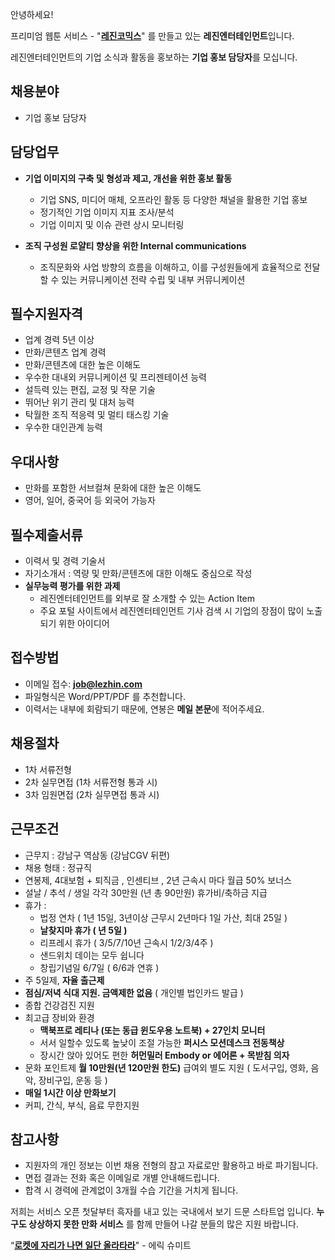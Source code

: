 안녕하세요!

프리미엄 웹툰 서비스 - "**[레진코믹스](http://www.lezhin.com)**" 를 만들고 있는 **레진엔터테인먼트**입니다.

레진엔터테인먼트의 기업 소식과 활동을 홍보하는 **기업 홍보 담당자**를 모십니다. 


## 채용분야

- 기업 홍보 담당자 


## 담당업무

- **기업 이미지의 구축 및 형성과 제고, 개선을 위한 홍보 활동**
  - 기업 SNS, 미디어 매체, 오프라인 활동 등 다양한 채널을 활용한 기업 홍보
  - 정기적인 기업 이미지 지표 조사/분석
  - 기업 이미지 및 이슈 관련 상시 모니터링

- **조직 구성원 로얄티 향상을 위한 Internal communications**
  - 조직문화와 사업 방향의 흐름을 이해하고, 이를 구성원들에게 효율적으로 전달할 수 있는 커뮤니케이션 전략 수립 및 내부 커뮤니케이션


## 필수지원자격

- 업계 경력 5년 이상 
- 만화/콘텐츠 업계 경력
- 만화/콘텐츠에 대한 높은 이해도
- 우수한 대내외 커뮤니케이션 및 프리젠테이션 능력
- 설득력 있는 편집, 교정 및 작문 기술
- 뛰어난 위기 관리 및 대처 능력 
- 탁월한 조직 적응력 및 멀티 태스킹 기술
- 우수한 대인관계 능력 


## 우대사항

- 만화를 포함한 서브컬쳐 문화에 대한 높은 이해도
- 영어, 일어, 중국어 등 외국어 가능자

 
## 필수제출서류

- 이력서 및 경력 기술서 
- 자기소개서 : 역량 및 만화/콘텐츠에 대한 이해도 중심으로 작성
- **실무능력 평가를 위한 과제**
  - 레진엔터테인먼트를 외부로 잘 소개할 수 있는 Action Item 
  - 주요 포털 사이트에서 레진엔터테인먼트 기사 검색 시 기업의 장점이 많이 노출되기 위한 아이디어
 

## 접수방법

- 이메일 접수: **job@lezhin.com** 
- 파일형식은 Word/PPT/PDF 를 추천합니다.
- 이력서는 내부에 회람되기 때문에, 연봉은 **메일 본문**에 적어주세요.


## 채용절차 

- 1차 서류전형
- 2차 실무면접 (1차 서류전형 통과 시)
- 3차 임원면접 (2차 실무면접 통과 시)


## 근무조건

- 근무지 : 강남구 역삼동 (강남CGV 뒤편)
- 채용 형태 : 정규직
- 연봉제, 4대보험 + 퇴직금 , 인센티브 , 2년 근속시 마다 월급 50% 보너스
- 설날 / 추석 / 생일 각각 30만원 (년 총 90만원) 휴가비/축하금 지급
- 휴가 : 
  - 법정 연차 ( 1년 15일, 3년이상 근무시 2년마다 1일 가산, 최대 25일 )
  - **날찾지마 휴가 ( 년 5일 )**
  - 리프레시 휴가 ( 3/5/7/10년 근속시 1/2/3/4주 )
  - 샌드위치 데이는 모두 쉽니다
  - 창립기념일 6/7일 ( 6/6과 연휴 )
- 주 5일제, **자율 출근제**
- **점심/저녁 식대 지원. 금액제한 없음** ( 개인별 법인카드 발급 )
- 종합 건강검진 지원
- 최고급 장비와 환경
  - **맥북프로 레티나 (또는 동급 윈도우용 노트북) + 27인치 모니터** 
  - 서서 일할수 있도록 높낮이 조절 가능한 **퍼시스 모션데스크 전동책상** 
  - 장시간 앉아 있어도 편한 **허먼밀러 Embody or 에어론 + 목받침 의자**
- 문화 포인트제 **월 10만원(년 120만원 한도)** 급여외 별도 지원 ( 도서구입, 영화, 음악, 장비구입, 운동 등 )
- **매일 1시간 이상 만화보기**
- 커피, 간식, 부식, 음료 무한지원


## 참고사항

- 지원자의 개인 정보는 이번 채용 전형의 참고 자료로만 활용하고 바로 파기됩니다.
- 면접 결과는 전화 혹은 이메일로 개별 안내해드립니다.
- 합격 시 경력에 관계없이 3개월 수습 기간을 거치게 됩니다.


저희는 서비스 오픈 첫달부터 흑자를 내고 있는 국내에서 보기 드문 스타트업 입니다. **누구도 상상하지 못한 만화 서비스** 를 함께 만들어 나갈 분들의 많은 지원 바랍니다.


“[**로켓에 자리가 나면 일단 올라타라**](http://estima.wordpress.com/2012/05/28/sheryl/)" - 에릭 슈미트
